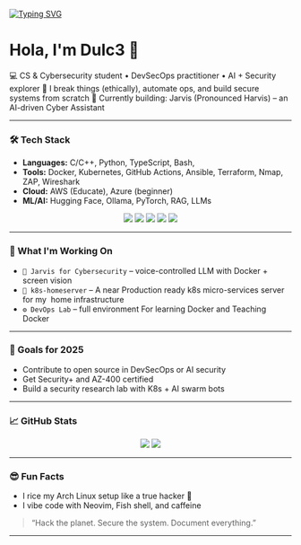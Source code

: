 [![Typing SVG](https://readme-typing-svg.demolab.com/?lines=Hola,+Im+Dulc3+🍬;DevSecOps+&+AI+=🔥)](https://git.io/typing-svg)

# Hola, I'm Dulc3 🍬

💻 CS & Cybersecurity student • DevSecOps practitioner • AI + Security explorer
🔐 I break things (ethically), automate ops, and build secure systems from scratch
🚀 Currently building: Jarvis (Pronounced Harvis) – an AI-driven Cyber Assistant

---

### 🛠️ Tech Stack

* **Languages:** C/C++, Python, TypeScript, Bash, 
* **Tools:** Docker, Kubernetes, GitHub Actions, Ansible, Terraform, Nmap, ZAP, Wireshark
* **Cloud:** AWS (Educate), Azure (beginner)
* **ML/AI:** Hugging Face, Ollama, PyTorch, RAG, LLMs

<p align="center">
  <img src="https://img.shields.io/badge/Arch_Linux-1793D1?style=for-the-badge&logo=arch-linux&logoColor=white" />
  <img src="https://img.shields.io/badge/Docker-2496ED?style=for-the-badge&logo=docker&logoColor=white" />
  <img src="https://img.shields.io/badge/Kubernetes-326CE5?style=for-the-badge&logo=kubernetes&logoColor=white" />
  <img src="https://img.shields.io/badge/Python-FFD43B?style=for-the-badge&logo=python&logoColor=blue" />
  <img src="https://img.shields.io/badge/TypeScript-007ACC?style=for-the-badge&logo=typescript&logoColor=white" />
</p>

---

### 🔭 What I'm Working On

* `🤖 Jarvis for Cybersecurity` – voice-controlled LLM with Docker + screen vision
* `🧠 k8s-homeserver` – A near Production ready k8s micro-services server for my  home infrastructure
* `⚙️ DevOps Lab` – full  environment For learning Docker and Teaching Docker

---

### 🌱 Goals for 2025

* Contribute to open source in DevSecOps or AI security
* Get Security+ and AZ-400 certified
* Build a  security research lab with K8s + AI swarm bots

---

### 📈 GitHub Stats

<p align="center">
  <img src="https://github-readme-stats.vercel.app/api?username=brandoz2255&show_icons=true&theme=tokyonight" />
  <img src="https://github-readme-stats.vercel.app/api/top-langs/?username=brandoz2255&layout=compact&theme=tokyonight" />
</p>

---

### 😎 Fun Facts

* I rice my Arch Linux setup like a true hacker 💅
* I vibe code with Neovim, Fish shell, and caffeine

> “Hack the planet. Secure the system. Document everything.”

---
